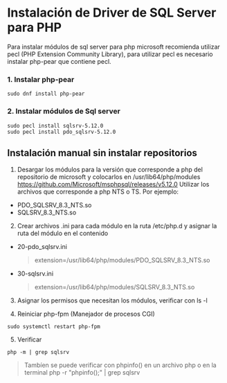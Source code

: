 # Instalación de Driver de SQL Server para PHP

Para instalar módulos de sql server para php microsoft recomienda utilizar pecl (PHP Extension Community Library), para utilizar pecl es necesario instalar php-pear que contiene pecl.

### 1. Instalar php-pear

```
sudo dnf install php-pear
```
### 2. Instalar módulos de Sql server

```
sudo pecl install sqlsrv-5.12.0
sudo pecl install pdo_sqlsrv-5.12.0
```

## Instalación manual sin instalar repositorios

1. Desargar los módulos para la versión que corresponde a php del repositorio de microsoft y colocarlos en /usr/lib64/php/modules
https://github.com/Microsoft/msphpsql/releases/v5.12.0
Utilizar los archivos que corresponde a php NTS o TS.
Por ejemplo: 
- PDO_SQLSRV_8.3_NTS.so 
- SQLSRV_8.3_NTS.so 

2. Crear archivos .ini para cada módulo en la ruta /etc/php.d y asignar la ruta del módulo en el contenido

- 20-pdo_sqlsrv.ini
    > extension=/usr/lib64/php/modules/PDO_SQLSRV_8.3_NTS.so
- 30-sqlsrv.ini
    > extension=/usr/lib64/php/modules/SQLSRV_8.3_NTS.so

3. Asignar los permisos que necesitan los módulos, verificar con ls -l

4. Reiniciar php-fpm (Manejador de procesos CGI)

```
sudo systemctl restart php-fpm 
```
5. Verificar 

```
php -m | grep sqlsrv
```

> Tambíen se puede verificar con phpinfo() en un archivo php o en la terminal php -r "phpinfo();" | grep sqlsrv











